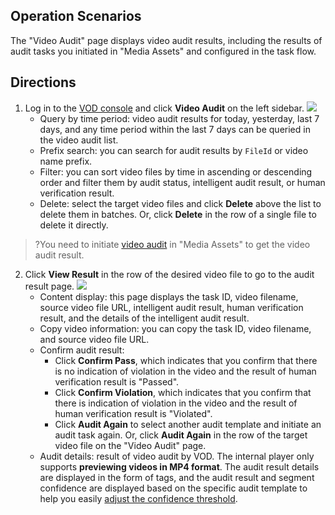 ## Operation Scenarios
The "Video Audit" page displays video audit results, including the results of audit tasks you initiated in "Media Assets" and configured in the task flow.

## Directions

1. Log in to the [VOD console](https://console.cloud.tencent.com/vod/overview) and click **Video Audit** on the left sidebar.
![](https://qcloudimg.tencent-cloud.cn/raw/aefccb09bebcd2aa3e79b0c8f58e94c5.png)
	- Query by time period: video audit results for today, yesterday, last 7 days, and any time period within the last 7 days can be queried in the video audit list.
	- Prefix search: you can search for audit results by `FileId` or video name prefix.
	- Filter: you can sort video files by time in ascending or descending order and filter them by audit status, intelligent audit result, or human verification result.
	- Delete: select the target video files and click **Delete** above the list to delete them in batches. Or, click **Delete** in the row of a single file to delete it directly.
	
>?You need to initiate [video audit](https://intl.cloud.tencent.com/document/product/266/33892) in "Media Assets" to get the video audit result.

2. Click **View Result** in the row of the desired video file to go to the audit result page.
![](https://qcloudimg.tencent-cloud.cn/raw/fcf31a23f67809fbec7ded67a01f7be9.png)
	- Content display: this page displays the task ID, video filename, source video file URL, intelligent audit result, human verification result, and the details of the intelligent audit result.
	- Copy video information: you can copy the task ID, video filename, and source video file URL.
	- Confirm audit result:
		- Click **Confirm Pass**, which indicates that you confirm that there is no indication of violation in the video and the result of human verification result is "Passed".
		- Click **Confirm Violation**, which indicates that you confirm that there is indication of violation in the video and the result of human verification result is "Violated".
		- Click **Audit Again** to select another audit template and initiate an audit task again. Or, click **Audit Again** in the row of the target video file on the "Video Audit" page.
	- Audit details: result of video audit by VOD. The internal player only supports **previewing videos in MP4 format**. The audit result details are displayed in the form of tags, and the audit result and segment confidence are displayed based on the specific audit template to help you easily [adjust the confidence threshold](https://intl.cloud.tencent.com/document/product/266/14059#yz).
		




